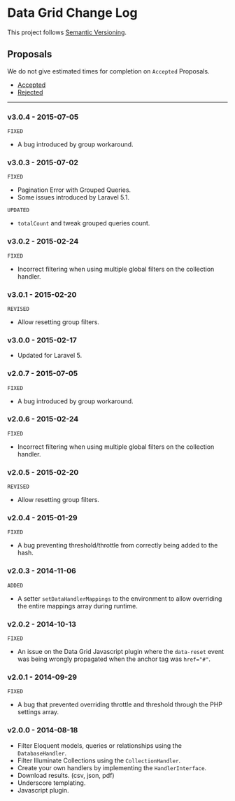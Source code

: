 # Data Grid Change Log

This project follows [Semantic Versioning](CONTRIBUTING.md).

## Proposals

We do not give estimated times for completion on `Accepted` Proposals.

- [Accepted](https://github.com/cartalyst/data-grid/labels/Accepted)
- [Rejected](https://github.com/cartalyst/data-grid/labels/Rejected)

---

### v3.0.4 - 2015-07-05

`FIXED`

- A bug introduced by group workaround.

### v3.0.3 - 2015-07-02

`FIXED`

- Pagination Error with Grouped Queries.
- Some issues introduced by Laravel 5.1.

`UPDATED`

- `totalCount` and tweak grouped queries count.

### v3.0.2 - 2015-02-24

`FIXED`

- Incorrect filtering when using multiple global filters on the collection handler.

### v3.0.1 - 2015-02-20

`REVISED`

- Allow resetting group filters.

### v3.0.0 - 2015-02-17

- Updated for Laravel 5.

### v2.0.7 - 2015-07-05

`FIXED`

- A bug introduced by group workaround.

### v2.0.6 - 2015-02-24

`FIXED`

- Incorrect filtering when using multiple global filters on the collection handler.

### v2.0.5 - 2015-02-20

`REVISED`

- Allow resetting group filters.

### v2.0.4 - 2015-01-29

`FIXED`

- A bug preventing threshold/throttle from correctly being added to the hash.

### v2.0.3 - 2014-11-06

`ADDED`

- A setter `setDataHandlerMappings` to the environment to allow overriding the entire mappings array during runtime.

### v2.0.2 - 2014-10-13

`FIXED`

- An issue on the Data Grid Javascript plugin where the `data-reset` event was being wrongly propagated when the anchor tag was `href="#"`.

### v2.0.1 - 2014-09-29

`FIXED`

- A bug that prevented overriding throttle and threshold through the PHP settings array.

### v2.0.0 - 2014-08-18

- Filter Eloquent models, queries or relationships using the `DatabaseHandler`.
- Filter Illuminate Collections using the `CollectionHandler`.
- Create your own handlers by implementing the `HandlerInterface`.
- Download results. (csv, json, pdf)
- Underscore templating.
- Javascript plugin.
